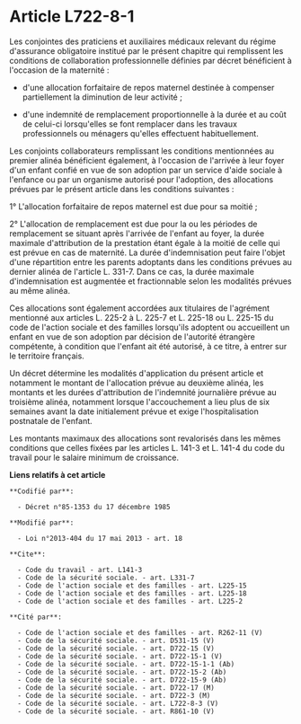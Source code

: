 # Article L722-8-1

Les conjointes des praticiens et auxiliaires médicaux relevant du régime d'assurance obligatoire institué par le présent
chapitre qui remplissent les conditions de collaboration professionnelle définies par décret bénéficient à l'occasion de la
maternité :

- d'une allocation forfaitaire de repos maternel destinée à compenser partiellement la diminution de leur activité ;

- d'une indemnité de remplacement proportionnelle à la durée et au coût de celui-ci lorsqu'elles se font remplacer dans les
travaux professionnels ou ménagers qu'elles effectuent habituellement. 

Les conjoints collaborateurs remplissant les conditions mentionnées au premier alinéa bénéficient également, à l'occasion de
l'arrivée à leur foyer d'un enfant confié en vue de son adoption par un service d'aide sociale à l'enfance ou par un
organisme autorisé pour l'adoption, des allocations prévues par le présent article dans les conditions suivantes : 

1° L'allocation forfaitaire de repos maternel est due pour sa moitié ; 

2° L'allocation de remplacement est due pour la ou les périodes de remplacement se situant après l'arrivée de l'enfant au
foyer, la durée maximale d'attribution de la prestation étant égale à la moitié de celle qui est prévue en cas de maternité.
La durée d'indemnisation peut faire l'objet d'une répartition entre les parents adoptants dans les conditions prévues au
dernier alinéa de l'article L. 331-7. Dans ce cas, la durée maximale d'indemnisation est augmentée et fractionnable selon les
modalités prévues au même alinéa. 

Ces allocations sont également accordées aux titulaires de l'agrément mentionné aux articles L. 225-2 à L. 225-7 et L. 225-18
ou L. 225-15 du code de l'action sociale et des familles lorsqu'ils adoptent ou accueillent un enfant en vue de son adoption
par décision de l'autorité étrangère compétente, à condition que l'enfant ait été autorisé, à ce titre, à entrer sur le
territoire français. 

Un décret détermine les modalités d'application du présent article et notamment le montant de l'allocation prévue au deuxième
alinéa, les montants et les durées d'attribution de l'indemnité journalière prévue au troisième alinéa, notamment lorsque
l'accouchement a lieu plus de six semaines avant la date initialement prévue et exige l'hospitalisation postnatale de
l'enfant. 

Les montants maximaux des allocations sont revalorisés dans les mêmes conditions que celles fixées par les articles L. 141-3
et L. 141-4 du code du travail pour le salaire minimum de croissance.

**Liens relatifs à cet article**

	**Codifié par**:

	  - Décret n°85-1353 du 17 décembre 1985

	**Modifié par**:

	  - Loi n°2013-404 du 17 mai 2013 - art. 18

	**Cite**:

	  - Code du travail - art. L141-3
	  - Code de la sécurité sociale. - art. L331-7
	  - Code de l'action sociale et des familles - art. L225-15
	  - Code de l'action sociale et des familles - art. L225-18
	  - Code de l'action sociale et des familles - art. L225-2

	**Cité par**:

	  - Code de l'action sociale et des familles - art. R262-11 (V)
	  - Code de la sécurité sociale. - art. D531-15 (V)
	  - Code de la sécurité sociale. - art. D722-15 (V)
	  - Code de la sécurité sociale. - art. D722-15-1 (V)
	  - Code de la sécurité sociale. - art. D722-15-1-1 (Ab)
	  - Code de la sécurité sociale. - art. D722-15-2 (Ab)
	  - Code de la sécurité sociale. - art. D722-15-9 (Ab)
	  - Code de la sécurité sociale. - art. D722-17 (M)
	  - Code de la sécurité sociale. - art. D722-3 (M)
	  - Code de la sécurité sociale. - art. L722-8-3 (V)
	  - Code de la sécurité sociale. - art. R861-10 (V)
